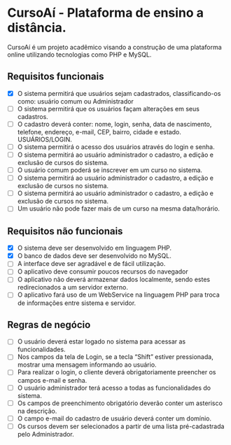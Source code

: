 # CursoAí - Plataforma de ensino a distância.
CursoAí é um projeto acadêmico visando a construção de uma plataforma online utilizando tecnologias como PHP e MySQL.

## Requisitos funcionais
 - [x] O sistema permitirá que usuários sejam
 cadastrados, classificando-os como:
 usuário comum ou Administrador
 - [ ] O sistema permitirá que os usuários façam alterações em seus cadastros.
 - [ ] O cadastro deverá conter: nome, login, senha, data de nascimento, telefone,
endereço, e-mail, CEP, bairro, cidade e estado. USUÁRIOS/LOGIN.
 - [ ] O sistema permitirá o acesso dos usuários através do login e senha.
 - [ ] O sistema permitirá ao usuário
 administrador o cadastro, a edição e exclusão
de cursos do sistema.
 - [ ] O usuário comum poderá se inscrever em um curso no sistema.
 - [ ] O sistema permitirá ao usuário administrador o cadastro, a edição e exclusão
de cursos no sistema.
 - [ ] O sistema permitirá ao usuário administrador o cadastro, a edição e exclusão
de cursos no sistema.
 - [ ] Um usuário não pode fazer mais de um curso na mesma data/horário.

## Requisitos não funcionais
 - [x] O sistema deve ser desenvolvido em linguagem PHP.
 - [x] O banco de dados deve ser desenvolvido no MySQL.
 - [ ] A interface deve ser agradável e de fácil utilização.
 - [ ] O aplicativo deve consumir poucos recursos do navegador
 - [ ] O aplicativo não deverá armazenar dados localmente, sendo estes redirecionados a um
 servidor externo.
 - [ ] O aplicativo fará uso de um WebService na linguagem PHP para troca de informações entre sistema e servidor.

## Regras de negócio
 - [ ] O usuário deverá estar logado no sistema para acessar as funcionalidades.
 - [ ] Nos campos da tela de Login, se a tecla “Shift” estiver pressionada, mostrar uma mensagem informando ao usuário.
 - [ ] Para realizar o login, o cliente deverá obrigatoriamente preencher os campos
e-mail e senha.
 - [ ] O usuário administrador terá acesso a todas as funcionalidades do sistema.
 - [ ] Os campos de preenchimento obrigatório deverão conter um asterisco na descrição.
 - [ ] O campo e-mail do cadastro de usuário deverá conter um domínio.
 - [ ] Os cursos devem ser selecionados a partir de uma lista pré-cadastrada pelo Administrador.